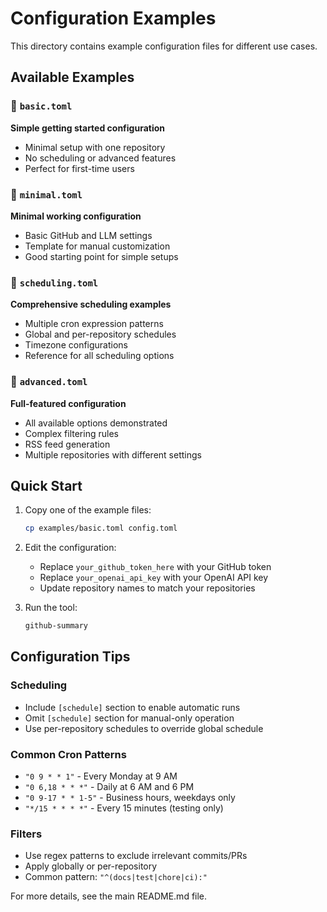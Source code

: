 # Configuration Examples

This directory contains example configuration files for different use cases.

## Available Examples

### 📁 `basic.toml`

**Simple getting started configuration**

- Minimal setup with one repository
- No scheduling or advanced features
- Perfect for first-time users

### 📁 `minimal.toml`

**Minimal working configuration**

- Basic GitHub and LLM settings
- Template for manual customization
- Good starting point for simple setups

### 📁 `scheduling.toml`

**Comprehensive scheduling examples**

- Multiple cron expression patterns
- Global and per-repository schedules
- Timezone configurations
- Reference for all scheduling options

### 📁 `advanced.toml`

**Full-featured configuration**

- All available options demonstrated
- Complex filtering rules
- RSS feed generation
- Multiple repositories with different settings

## Quick Start

1. Copy one of the example files:

   ```bash
   cp examples/basic.toml config.toml
   ```

2. Edit the configuration:

   - Replace `your_github_token_here` with your GitHub token
   - Replace `your_openai_api_key` with your OpenAI API key
   - Update repository names to match your repositories

3. Run the tool:
   ```bash
   github-summary
   ```

## Configuration Tips

### Scheduling

- Include `[schedule]` section to enable automatic runs
- Omit `[schedule]` section for manual-only operation
- Use per-repository schedules to override global schedule

### Common Cron Patterns

- `"0 9 * * 1"` - Every Monday at 9 AM
- `"0 6,18 * * *"` - Daily at 6 AM and 6 PM
- `"0 9-17 * * 1-5"` - Business hours, weekdays only
- `"*/15 * * * *"` - Every 15 minutes (testing only)

### Filters

- Use regex patterns to exclude irrelevant commits/PRs
- Apply globally or per-repository
- Common pattern: `"^(docs|test|chore|ci):"`

For more details, see the main README.md file.
